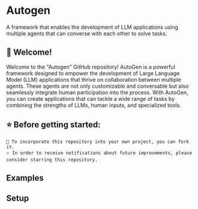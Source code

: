 # Autogen
A framework that enables the development of LLM applications using multiple agents that can converse with each other to solve tasks. 

## 👋 Welcome! 
Welcome to the "Autogen" GitHub repository! AutoGen is a powerful framework designed to empower the development of Large Language Model (LLM) applications that thrive on collaboration between multiple agents. These agents are not only customizable and conversable but also seamlessly integrate human participation into the process. With AutoGen, you can create applications that can tackle a wide range of tasks by combining the strengths of LLMs, human inputs, and specialized tools.

## ⭐ Before getting started:

    🍴 To incorporate this repository into your own project, you can fork it.
    ⭐ In order to receive notifications about future improvements, please consider starring this repository.

## Examples

## Setup
